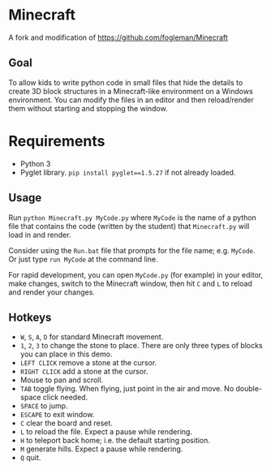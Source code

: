 # Minecraft

A fork and modification of https://github.com/fogleman/Minecraft

## Goal

To allow kids to write python code in small files that hide the details to create 3D block structures in a Minecraft-like environment on a Windows environment. You can modify the files in an editor and then reload/render them without starting and stopping the window.

# Requirements

* Python 3
* Pyglet library. `pip install pyglet==1.5.27` if not already loaded.

## Usage

Run `python Minecraft.py MyCode.py` where `MyCode` is the name of a python file that contains the code (written by the student) that `Minecraft.py` will load in and render.

Consider using the `Run.bat` file that prompts for the file name; e.g. `MyCode`.
Or just type `run MyCode` at the command line.

For rapid development, you can open `MyCode.py` (for example) in your editor, make changes, switch to the Minecraft window, then hit `C` and `L` to reload and render your changes.

## Hotkeys

* `W`, `S`, `A`, `D` for standard Minecraft movement.
* `1`, `2`, `3` to change the stone to place. There are only three types of blocks you can place in this demo.
* `LEFT CLICK` remove a stone at the cursor.
* `RIGHT CLICK` add a stone at the cursor.
* Mouse to pan and scroll.
* `TAB` toggle flying. When flying, just point in the air and move. No double-space click needed.
* `SPACE` to jump.
* `ESCAPE` to exit window.
* `C` clear the board and reset.
* `L` to reload the file. Expect a pause while rendering.
* `H` to teleport back home; i.e. the default starting position.
* `M` generate hills. Expect a pause while rendering.
* `Q` quit.